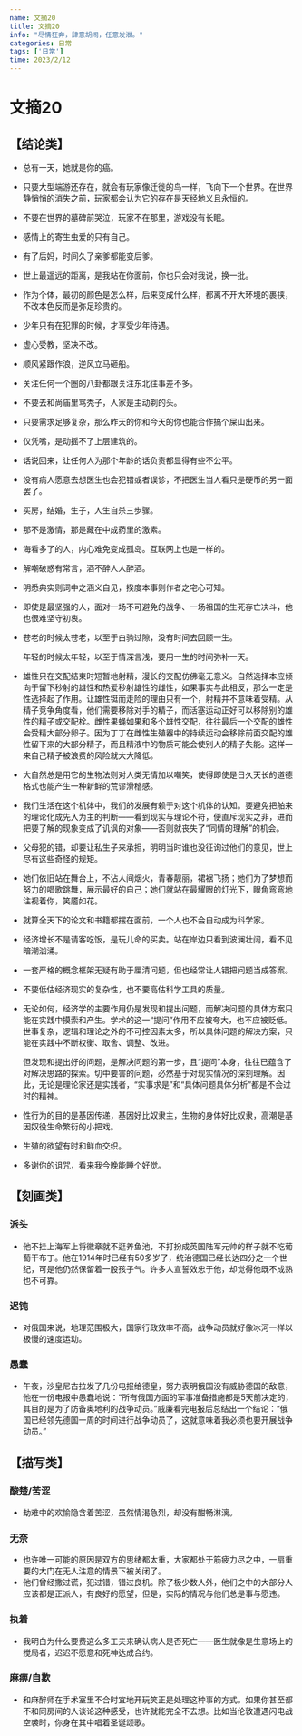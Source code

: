 ```yaml
---
name: 文摘20
title: 文摘20
info: "尽情狂奔，肆意胡闹，任意发泄。"
categories: 日常
tags: ['日常']
time: 2023/2/12
---
```


# 文摘20

## 【结论类】

- 总有一天，她就是你的癌。

- 只要大型端游还存在，就会有玩家像迁徙的鸟一样，飞向下一个世界。在世界静悄悄的消失之前，玩家都会认为它的存在是天经地义且永恒的。

- 不要在世界的墓碑前哭泣，玩家不在那里，游戏没有长眠。

- 感情上的寄生虫爱的只有自己。

- 有了后妈，时间久了亲爹都能变后爹。

- 世上最遥远的距离，是我站在你面前，你也只会对我说，换一批。

- 作为个体，最初的颜色是怎么样，后来变成什么样，都离不开大环境的裹挟，不改本色反而是弥足珍贵的。

- 少年只有在犯罪的时候，才享受少年待遇。

- 虚心受教，坚决不改。

- 顺风紧跟作浪，逆风立马砸船。

- 关注任何一个圈的八卦都跟关注东北往事差不多。

- 不要去和尚庙里骂秃子，人家是主动剃的头。

- 只要需求足够复杂，那么昨天的你和今天的你也能合作搞个屎山出来。

- 仅凭嘴，是动摇不了上层建筑的。

- 话说回来，让任何人为那个年龄的话负责都显得有些不公平。

- 没有病人愿意去想医生也会犯错或者误诊，不把医生当人看只是硬币的另一面罢了。

- 买房，结婚，生子，人生自杀三步骤。

- 那不是激情，那是藏在中成药里的激素。

- 海看多了的人，内心难免变成孤岛。互联网上也是一样的。

- 解嘲破惑有常言，酒不醉人人醉酒。

- 明悉典实则词中之涵义自见，揆度本事则作者之宅心可知。

- 即使是最坚强的人，面对一场不可避免的战争、一场祖国的生死存亡决斗，他也很难坚守初衷。

- 苍老的时候太苍老，以至于白驹过隙，没有时间去回顾一生。

  年轻的时候太年轻，以至于情深言浅，要用一生的时间弥补一天。

- 雄性只在交配结束时短暂地射精，漫长的交配仿佛毫无意义。自然选择本应倾向于留下秒射的雄性和热爱秒射雄性的雌性，如果事实与此相反，那么一定是性选择起了作用。让雄性铤而走险的理由只有一个，射精并不意味着受精。从精子竞争角度看，他们需要移除对手的精子，而活塞运动正好可以移除别的雄性的精子或交配栓。雌性果蝇如果和多个雄性交配，往往最后一个交配的雄性会受精大部分卵子。因为丁丁在雌性生殖器中的持续运动会移除前面交配的雄性留下来的大部分精子，而且精液中的物质可能会使别人的精子失能。这样一来自己精子被浪费的风险就大大降低。

- 大自然总是用它的生物法则对人类无情加以嘲笑，使得即使是日久天长的道德格式也能产生一种新鲜的荒谬滑稽感。

- 我们生活在这个机体中，我们的发展有赖于对这个机体的认知。要避免把舶来的理论化成先入为主的判断——看到现实与理论不符，便直斥现实之非，进而把要了解的现象变成了讥讽的对象——否则就丧失了“同情的理解”的机会。

- 父母犯的错，却要让私生子来承担，明明当时谁也没征询过他们的意见，世上尽有这些奇怪的规矩。

- 她们依旧站在舞台上，不沾人间烟火，青春靓丽，裙裾飞扬；她们为了梦想而努力的唱歌跳舞，展示最好的自己；她们就站在最耀眼的灯光下，眼角弯弯地注视着你，笑靥如花。

- 就算全天下的论文和书籍都摆在面前，一个人也不会自动成为科学家。

- 经济增长不是请客吃饭，是玩儿命的买卖。站在岸边只看到波澜壮阔，看不见暗潮汹涌。

- 一套严格的概念框架无疑有助于厘清问题，但也经常让人错把问题当成答案。

- 不要低估经济现实的复杂性，也不要高估科学工具的质量。

- 无论如何，经济学的主要作用仍是发现和提出问题，而解决问题的具体方案只能在实践中摸索和产生。学术的这一“提问”作用不应被夸大，也不应被贬低。世事复杂，逻辑和理论之外的不可控因素太多，所以具体问题的解决方案，只能在实践中不断权衡、取舍、调整、改进。

  但发现和提出好的问题，是解决问题的第一步，且“提问”本身，往往已蕴含了对解决思路的探索。切中要害的问题，必然基于对现实情况的深刻理解。因此，无论是理论家还是实践者，“实事求是”和“具体问题具体分析”都是不会过时的精神。

- 性行为的目的是基因传递，基因好比奴隶主，生物的身体好比奴隶，高潮是基因奴役生命繁衍的小把戏。

- 生殖的欲望有时和鲜血交织。

- 多谢你的诅咒，看来我今晚能睡个好觉。

## 【刻画类】

### 派头

- 他不挂上海军上将徽章就不逛养鱼池，不打扮成英国陆军元帅的样子就不吃葡萄干布丁。他在1914年时已经有50多岁了，统治德国已经长达四分之一个世纪，可是他仍然保留着一股孩子气。许多人宣誓效忠于他，却觉得他既不成熟也不可靠。

### 迟钝

- 对俄国来说，地理范围极大，国家行政效率不高，战争动员就好像冰河一样以极慢的速度运动。

### 愚蠢

- 午夜，沙皇尼古拉发了几份电报给德皇，努力表明俄国没有威胁德国的敌意，他在一份电报中愚蠢地说：“所有俄国方面的军事准备措施都是5天前决定的，其目的是为了防备奥地利的战争动员。”威廉看完电报后总结出一个结论：“俄国已经领先德国一周的时间进行战争动员了，这就意味着我必须也要开展战争动员。”

## 【描写类】

### 酸楚/苦涩

- 劫难中的欢愉隐含着苦涩，虽然情渴急烈，却没有酣畅淋漓。

### 无奈

- 也许唯一可能的原因是双方的思绪都太重，大家都处于筋疲力尽之中，一扇重要的大门在无人注意的情景下被关闭了。
- 他们曾经撒过谎，犯过错，错过良机。除了极少数人外，他们之中的大部分人应该都是正派人，有良好的愿望，但是，实际的情况与他们总是事与愿违。

### 执着

- 我明白为什么要费这么多工夫来确认病人是否死亡——医生就像是生意场上的搅局者，迟迟不愿意和死神达成合约。

### 麻痹/自欺

- 和麻醉师在手术室里不合时宜地开玩笑正是处理这种事的方式。如果你甚至都不和同房间的人谈论这种感受，也许就能完全不去想。比如当伦敦遭遇闪电战空袭时，你身在其中唱着圣诞颂歌。



